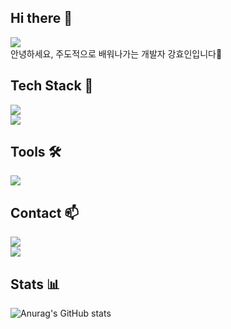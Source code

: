 <!--
**hyoinkang/hyoinkang** is a ✨ _special_ ✨ repository because its `README.md` (this file) appears on your GitHub profile.

Here are some ideas to get you started:

- 🔭 I’m currently working on ...
- 🌱 I’m currently learning ...
- 👯 I’m looking to collaborate on ...
- 🤔 I’m looking for help with ...
- 💬 Ask me about ...
- 📫 How to reach me: ...
- 😄 Pronouns: ...
- ⚡ Fun fact: ...
-->

## Hi there 👋
<a href="https://github.com/devxb/gitanimals">
  <img src="https://render.gitanimals.org/farms/hyoinkang"/>
</a>
</br> 안녕하세요, 주도적으로 배워나가는 개발자 강효인입니다🌱</br>

## Tech Stack 🚀
<a href="https://skillicons.dev">
  <img src="https://skillicons.dev/icons?i=java,cpp,python,html,css,js&theme=light" />
</a></br>
<a href="https://skillicons.dev">
  <img src="https://skillicons.dev/icons?i=mysql,aws,spring,react,fastapi&theme=light" />
</a></br>

## Tools 🛠
<a href="https://skillicons.dev">
  <img src="https://skillicons.dev/icons?i=idea,vscode,github,githubactions,docker,discord,notion,figma,postman&theme=light" />
</a></br>

## Contact 📫
<a href="mailto:hyoin1704@gmail.com">
  <img src="https://img.shields.io/badge/Google%20Mail-EA4335?style=flat&logo=google&logoColor=white" />
</a></br>
<a href="mailto:khyo1203@naver.com">
  <img src="https://img.shields.io/badge/Naver%20Mail-03C75A?style=flat&logo=naver&logoColor=white" />
</a></br>

## Stats 📊
![Anurag's GitHub stats](https://github-readme-stats.vercel.app/api?username=hyoinkang&show_icons=true)

